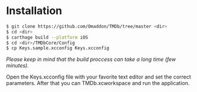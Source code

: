 # Installation

```sh
$ git clone https://github.com/Omaddon/TMDb/tree/master <dir>
$ cd <dir>
$ carthage build --platform iOS
$ cd <dir>/TMDbCore/Config
$ cp Keys.sample.xcconfig Keys.xcconfig
```

*Please keep in mind that the build proccess can take a long time (few minutes).*

Open the Keys.xcconfig file with your favorite text editor and set the correct parameters. After that you can TMDb.xcworkspace and run the application.